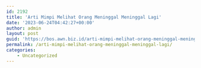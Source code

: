 ```yaml
---
id: 2192
title: 'Arti Mimpi Melihat Orang Meninggal Meninggal Lagi'
date: '2023-06-24T04:42:27+00:00'
author: admin
layout: post
guid: 'https://bos.awn.biz.id/arti-mimpi-melihat-orang-meninggal-meninggal-lagi/'
permalink: /arti-mimpi-melihat-orang-meninggal-meninggal-lagi/
categories:
    - Uncategorized
---
```


